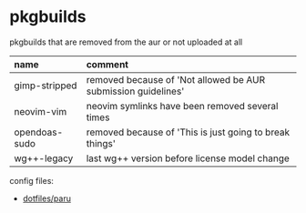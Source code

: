 # pkgbuilds

pkgbuilds that are removed from the aur or not uploaded at all

| name          | comment                                                       |
| :------------ | :------------------------------------------------------------ |
| gimp-stripped | removed because of 'Not allowed be AUR submission guidelines' |
| neovim-vim    | neovim symlinks have been removed several times               |
| opendoas-sudo | removed because of 'This is just going to break things'       |
| wg++-legacy   | last wg++ version before license model change                 |

config files:

- [dotfiles/paru](https://github.com/mrdotx/dotfiles/tree/master/.config/paru)

